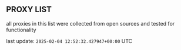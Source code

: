 ## PROXY LIST

all proxies in this list were collected from open sources and tested for functionality

last update: `2025-02-04 12:52:32.427947+00:00` UTC